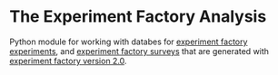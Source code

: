 # The Experiment Factory Analysis

Python module for working with databes for [experiment factory experiments](https://github.com/expfactory/experiments), and [experiment factory surveys](https://github.com/expfactory/surveys) that are generated with [experiment factory version 2.0](https://www.github.com/expfactory/expfactory). 
